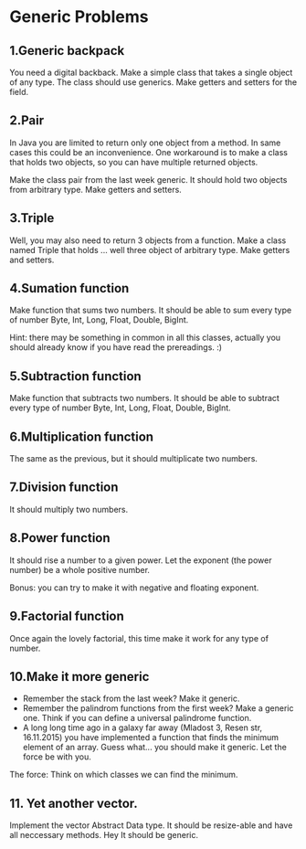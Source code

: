 # Generic Problems

## 1.Generic backpack

You need a digital backback. Make a simple class that takes a single object of any type. The class should use generics. Make getters and setters for the field.

## 2.Pair

In Java you are limited to return only one object from a method. In same cases this could be an inconvenience. One workaround is to make a class that holds two objects, so you can have multiple returned objects.

Make the class pair from the last week generic. It should hold two objects from arbitrary type. Make getters and setters.

## 3.Triple

Well, you may also need to return 3 objects from a function. Make a class named Triple that holds ... well three object of arbitrary type. Make getters and setters.

## 4.Sumation function

Make function that sums two numbers. It should be able to sum every type of number Byte, Int, Long, Float, Double, BigInt.

Hint: there may be something in common in all this classes, actually you should already know if you have read the prereadings. :)

## 5.Subtraction function

Make function that subtracts two numbers. It should be able to subtract every type of number Byte, Int, Long, Float, Double, BigInt.

## 6.Multiplication function

The same as the previous, but it should multiplicate two numbers.

## 7.Division function

It should multiply two numbers.

## 8.Power function

It should rise a number to a given power. Let the exponent (the power number) be a whole positive number.

Bonus: you can try to make it with negative and floating exponent.

## 9.Factorial function

Once again the lovely factorial, this time make it work for any type of number.

## 10.Make it more generic

* Remember the stack from the last week? Make it generic.
* Remember the palindrom functions from the first week? Make a generic one. Think if you can define a universal palindrome function.
* A long long time ago in a galaxy far away (Mladost 3, Resen str, 16.11.2015) you have implemented a function that finds the minimum element of an array. Guess what... you should make it generic. Let the force be with you.

The force: Think on which classes we can find the minimum.

## 11. Yet another vector.

Implement the vector Abstract Data type. It should be resize-able and have all neccessary methods. Hey It should be generic.
